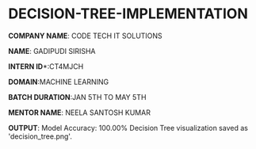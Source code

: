 # DECISION-TREE-IMPLEMENTATION

**COMPANY NAME**: CODE TECH IT SOLUTIONS

**NAME**: GADIPUDI SIRISHA

**INTERN ID***:CT4MJCH

**DOMAIN**:MACHINE LEARNING


**BATCH DURATION**:JAN 5TH TO MAY 5TH

**MENTOR NAME**: NEELA SANTOSH KUMAR


**OUTPUT**:
Model Accuracy: 100.00%
Decision Tree visualization saved as 'decision_tree.png'.


